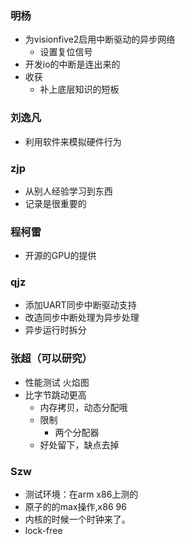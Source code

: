 ### 明杨
- 为visionfive2启用中断驱动的异步网络
	- 设置复位信号
- 开发io的中断是连出来的
- 收获
	- 补上底层知识的短板
### 刘逸凡
- 利用软件来模拟硬件行为
### zjp
- 从别人经验学习到东西
- 记录是很重要的
### 程柯雷
- 开源的GPU的提供
### qjz
- 添加UART同步中断驱动支持
- 改造同步中断处理为异步处理
- 异步运行时拆分
### 张超（可以研究）
- 性能测试 火焰图
- 比字节跳动更高
	- 内存拷贝，动态分配哦
	- 限制
		- 两个分配器
	- 好处留下，缺点去掉
### Szw 
- 测试环境：在arm x86上测的
- 原子的的max操作,x86 96
- 内核的时候一个时钟来了。
- lock-free


